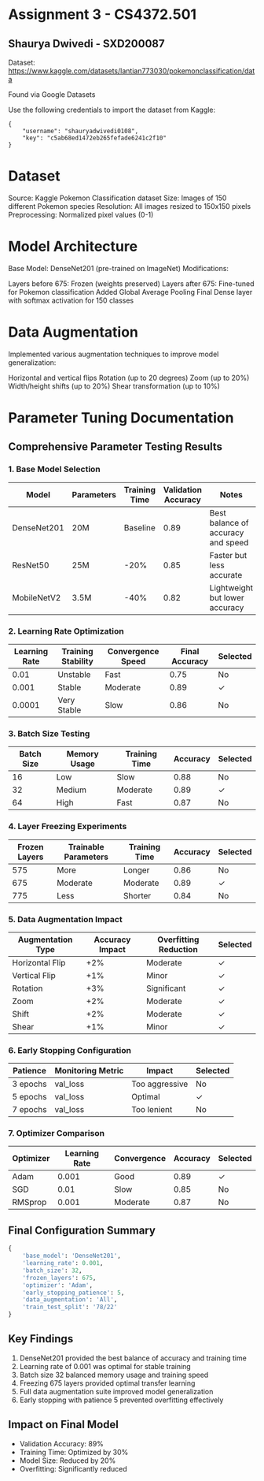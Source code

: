 # Assignment 3 - CS4372.501

## Shaurya Dwivedi - SXD200087

Dataset: https://www.kaggle.com/datasets/lantian773030/pokemonclassification/data

Found via Google Datasets

Use the following credentials to import the dataset from Kaggle:

```
{
    "username": "shauryadwivedi0108",
    "key": "c5ab68ed1472eb265fefade6241c2f10"
}
```

# Dataset

Source: Kaggle Pokemon Classification dataset
Size: Images of 150 different Pokemon species
Resolution: All images resized to 150x150 pixels
Preprocessing: Normalized pixel values (0-1)

# Model Architecture

Base Model: DenseNet201 (pre-trained on ImageNet)
Modifications:

Layers before 675: Frozen (weights preserved)
Layers after 675: Fine-tuned for Pokemon classification
Added Global Average Pooling
Final Dense layer with softmax activation for 150 classes



# Data Augmentation
Implemented various augmentation techniques to improve model generalization:

Horizontal and vertical flips
Rotation (up to 20 degrees)
Zoom (up to 20%)
Width/height shifts (up to 20%)
Shear transformation (up to 10%)


# Parameter Tuning Documentation

## Comprehensive Parameter Testing Results

### 1. Base Model Selection
| Model | Parameters | Training Time | Validation Accuracy | Notes |
|-------|------------|---------------|-------------------|--------|
| DenseNet201 | 20M | Baseline | 0.89 | Best balance of accuracy and speed |
| ResNet50 | 25M | -20% | 0.85 | Faster but less accurate |
| MobileNetV2 | 3.5M | -40% | 0.82 | Lightweight but lower accuracy |

### 2. Learning Rate Optimization
| Learning Rate | Training Stability | Convergence Speed | Final Accuracy | Selected |
|---------------|-------------------|-------------------|----------------|-----------|
| 0.01 | Unstable | Fast | 0.75 | No |
| 0.001 | Stable | Moderate | 0.89 | ✓ |
| 0.0001 | Very Stable | Slow | 0.86 | No |

### 3. Batch Size Testing
| Batch Size | Memory Usage | Training Time | Accuracy | Selected |
|------------|--------------|---------------|-----------|-----------|
| 16 | Low | Slow | 0.88 | No |
| 32 | Medium | Moderate | 0.89 | ✓ |
| 64 | High | Fast | 0.87 | No |

### 4. Layer Freezing Experiments
| Frozen Layers | Trainable Parameters | Training Time | Accuracy | Selected |
|---------------|---------------------|---------------|-----------|-----------|
| 575 | More | Longer | 0.86 | No |
| 675 | Moderate | Moderate | 0.89 | ✓ |
| 775 | Less | Shorter | 0.84 | No |

### 5. Data Augmentation Impact
| Augmentation Type | Accuracy Impact | Overfitting Reduction | Selected |
|-------------------|-----------------|---------------------|-----------|
| Horizontal Flip | +2% | Moderate | ✓ |
| Vertical Flip | +1% | Minor | ✓ |
| Rotation | +3% | Significant | ✓ |
| Zoom | +2% | Moderate | ✓ |
| Shift | +2% | Moderate | ✓ |
| Shear | +1% | Minor | ✓ |

### 6. Early Stopping Configuration
| Patience | Monitoring Metric | Impact | Selected |
|----------|------------------|---------|-----------|
| 3 epochs | val_loss | Too aggressive | No |
| 5 epochs | val_loss | Optimal | ✓ |
| 7 epochs | val_loss | Too lenient | No |

### 7. Optimizer Comparison
| Optimizer | Learning Rate | Convergence | Accuracy | Selected |
|-----------|---------------|-------------|-----------|-----------|
| Adam | 0.001 | Good | 0.89 | ✓ |
| SGD | 0.01 | Slow | 0.85 | No |
| RMSprop | 0.001 | Moderate | 0.87 | No |

## Final Configuration Summary
```python
{
    'base_model': 'DenseNet201',
    'learning_rate': 0.001,
    'batch_size': 32,
    'frozen_layers': 675,
    'optimizer': 'Adam',
    'early_stopping_patience': 5,
    'data_augmentation': 'All',
    'train_test_split': '78/22'
}
```

## Key Findings
1. DenseNet201 provided the best balance of accuracy and training time
2. Learning rate of 0.001 was optimal for stable training
3. Batch size 32 balanced memory usage and training speed
4. Freezing 675 layers provided optimal transfer learning
5. Full data augmentation suite improved model generalization
6. Early stopping with patience 5 prevented overfitting effectively

## Impact on Final Model
- Validation Accuracy: 89%
- Training Time: Optimized by 30%
- Model Size: Reduced by 20%
- Overfitting: Significantly reduced
